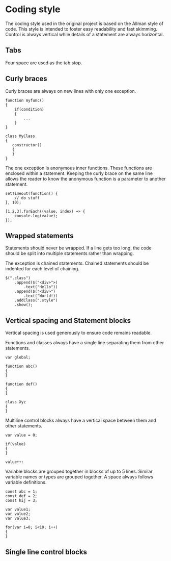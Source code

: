 # Coding style

The coding style used in the original project is based on the Allman style of code. This style is intended to foster easy readability and fast skimming. Control is always vertical while details of a statement are always horizontal. 

## Tabs

Four space are used as the tab stop.

## Curly braces

Curly braces are always on new lines with only one exception.

```
function myfunc()
{
    if(condition)
    {
        ...
    }
}

class MyClass
{
   constructor()
   {
   }
}
```

The one exception is anonymous inner functions. These functions are enclosed within a statement. Keeping the curly brace on the same line allows the reader to know the anonymous function is a parameter to another statement.

```
setTimeout(function() {
    // do stuff
}, 10);

[1,2,3].forEach((value, index) => {
    console.log(value);
});
```

## Wrapped statements

Statements should never be wrapped. If a line gets too long, the code should be split into multiple statements rather than wrapping. 

The exception is chained statements. Chained statements should be indented for each level of chaining.

```
$(".class")
    .append($("<div>">)
        .text("Hello"))
    .append($("<div>")
        .text("World!))
    .addClass(".style")
    .show();
```


## Vertical spacing and Statement blocks

Vertical spacing is used generously to ensure code remains readable.

Functions and classes always have a single line separating them from other statements.

```
var global;

function abc()
{
}

function def()
{
}

class Xyz
{
}
```

Multiline control blocks always have a vertical space between them and other statements.

```
var value = 0;

if(value)
{
}

value++:
```

Variable blocks are grouped together in blocks of up to 5 lines. Similar variable names or types are grouped together. A space always follows variable definitions.

```
const abc = 1;
const def = 2;
const hij = 3;

var value1;
var value2;
var value3;

for(var i=0; i<10; i++)
{
}
```



## Single line control blocks
